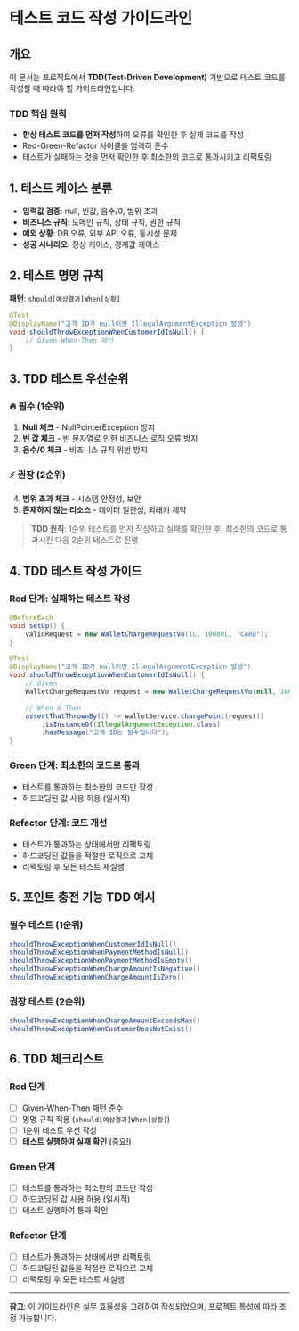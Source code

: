 # 테스트 코드 작성 가이드라인

## 개요

이 문서는 프로젝트에서 **TDD(Test-Driven Development)** 기반으로 테스트 코드를 작성할 때 따라야 할 가이드라인입니다.

### TDD 핵심 원칙

-   **항상 테스트 코드를 먼저 작성**하여 오류를 확인한 후 실제 코드를 작성
-   Red-Green-Refactor 사이클을 엄격히 준수
-   테스트가 실패하는 것을 먼저 확인한 후 최소한의 코드로 통과시키고 리팩토링

## 1. 테스트 케이스 분류

-   **입력값 검증**: null, 빈값, 음수/0, 범위 초과
-   **비즈니스 규칙**: 도메인 규칙, 상태 규칙, 권한 규칙
-   **예외 상황**: DB 오류, 외부 API 오류, 동시성 문제
-   **성공 시나리오**: 정상 케이스, 경계값 케이스

## 2. 테스트 명명 규칙

**패턴**: `should[예상결과]When[상황]`

```java
@Test
@DisplayName("고객 ID가 null이면 IllegalArgumentException 발생")
void shouldThrowExceptionWhenCustomerIdIsNull() {
    // Given-When-Then 패턴
}
```

## 3. TDD 테스트 우선순위

### 🔥 필수 (1순위)

1. **Null 체크** - NullPointerException 방지
2. **빈 값 체크** - 빈 문자열로 인한 비즈니스 로직 오류 방지
3. **음수/0 체크** - 비즈니스 규칙 위반 방지

### ⚡ 권장 (2순위)

4. **범위 초과 체크** - 시스템 안정성, 보안
5. **존재하지 않는 리소스** - 데이터 일관성, 외래키 제약

> **TDD 원칙**: 1순위 테스트를 먼저 작성하고 실패를 확인한 후, 최소한의 코드로 통과시킨 다음 2순위 테스트로 진행

## 4. TDD 테스트 작성 가이드

### Red 단계: 실패하는 테스트 작성

```java
@BeforeEach
void setUp() {
    validRequest = new WalletChargeRequestVo(1L, 10000L, "CARD");
}

@Test
@DisplayName("고객 ID가 null이면 IllegalArgumentException 발생")
void shouldThrowExceptionWhenCustomerIdIsNull() {
    // Given
    WalletChargeRequestVo request = new WalletChargeRequestVo(null, 10000L, "CARD");

    // When & Then
    assertThatThrownBy(() -> walletService.chargePoint(request))
        .isInstanceOf(IllegalArgumentException.class)
        .hasMessage("고객 ID는 필수입니다");
}
```

### Green 단계: 최소한의 코드로 통과

-   테스트를 통과하는 최소한의 코드만 작성
-   하드코딩된 값 사용 허용 (일시적)

### Refactor 단계: 코드 개선

-   테스트가 통과하는 상태에서만 리팩토링
-   하드코딩된 값들을 적절한 로직으로 교체
-   리팩토링 후 모든 테스트 재실행

## 5. 포인트 충전 기능 TDD 예시

### 필수 테스트 (1순위)

```java
shouldThrowExceptionWhenCustomerIdIsNull()
shouldThrowExceptionWhenPaymentMethodIsNull()
shouldThrowExceptionWhenPaymentMethodIsEmpty()
shouldThrowExceptionWhenChargeAmountIsNegative()
shouldThrowExceptionWhenChargeAmountIsZero()
```

### 권장 테스트 (2순위)

```java
shouldThrowExceptionWhenChargeAmountExceedsMax()
shouldThrowExceptionWhenCustomerDoesNotExist()
```

## 6. TDD 체크리스트

### Red 단계

-   [ ] Given-When-Then 패턴 준수
-   [ ] 명명 규칙 적용 (`should[예상결과]When[상황]`)
-   [ ] 1순위 테스트 우선 작성
-   [ ] **테스트 실행하여 실패 확인** (중요!)

### Green 단계

-   [ ] 테스트를 통과하는 최소한의 코드만 작성
-   [ ] 하드코딩된 값 사용 허용 (일시적)
-   [ ] 테스트 실행하여 통과 확인

### Refactor 단계

-   [ ] 테스트가 통과하는 상태에서만 리팩토링
-   [ ] 하드코딩된 값들을 적절한 로직으로 교체
-   [ ] 리팩토링 후 모든 테스트 재실행

---

**참고**: 이 가이드라인은 실무 효율성을 고려하여 작성되었으며, 프로젝트 특성에 따라 조정 가능합니다.
